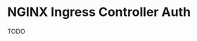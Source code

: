 # NGINX Ingress Controller Auth

<!--
https://kubernetes.github.io/ingress-nginx/examples/auth/basic/
-->

TODO
